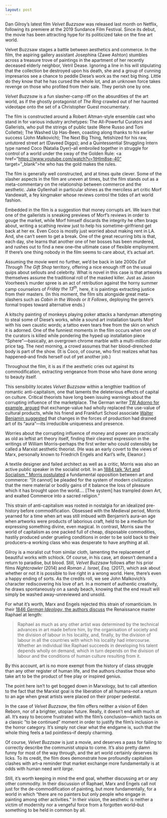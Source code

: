 ```yaml
---
layout: post
---
```


Dan Gilroy’s latest film <em>Velvet Buzzsaw</em> was released last month on Netflix, following its premiere at the 2019 Sundance Film Festival. Since its debut, the movie has been attracting hype for its politicized take on the fine art world.

Velvet Buzzsaw stages a battle between aesthetics and commerce. In the film, the aspiring gallery assistant Josephina (Zawe Ashton) stumbles across a treasure trove of paintings in the apartment of her recently deceased elderly neighbor, Vetril Dease. Ignoring a line in his will stipulating that the collection be destroyed upon his death, she and a group of cunning impresarios see a chance to peddle Diese’s work as the next big thing. Little do they know that he has cursed the whole lot, and an unknown force takes revenge on those who profited from their sale. They perish one by one.

<em>Velvet Buzzsaw</em> is a fun slasher-camp riff on the absurdities of the art world, as if the ghostly protagonist of <em>The Ring</em> crawled out of her haunted videotape onto the set of a Christopher Guest mocumentary.

The film is constructed around a Robert Altman-style ensemble cast who stand in for various industry archetypes: The All-Powerful Curators and Gallerists, who pull the strings of public taste (Rene Russo and Toni Collette); The Washed Up Has-Been, coasting along thanks to his earlier success (John Malkovich); The Next Big Thing, fetishized for his raw, untutored street art (Daveed Diggs); and a Quintessential Struggling Intern type named Coco (Natalia Dyer)–all embroiled together in struggle for control of a world under the sway of the Golden Rule: <a href=”https://www.youtube.com/watch?v=1tHIm8se-40” target=”_blank”>he who has the gold makes the rules</a>.

The film is generally well constructed, and at times quite clever. Some of the slasher aspects in the film are uneven at times, but the film stands out as a meta-commentary on the relationship between commerce and the aesthetic. Jake Gyllenhall in particular shines as the merciless art critic Morf Vandewalt, a fey kingmaker whose reviews control the tides of art world fashion.

Embedded in the film is a suggestion that money corrupts art. We learn that one of the gallerists is sneaking previews of Morf’s reviews in order to gouge the market, while Morf himself discards the integrity he often brags about, writing a scathing review just to help his sometime-girlfriend get back at her ex. Even Coco is mostly just worried about making rent in LA. And, she can’t seem to get a break. One of the great recurring bits is that, each day, she learns that another one of her bosses has been murdered, and rushes out to find a new one–the ultimate case of flexible employment. If there’s one thing nobody in the film seems to care about, it’s actual art. 

Assuming the movie went no further, we’d be back in late 2000s <em>Exit Through The Gift Shop</em> territory, offering a nice enough riff on the usual quips about sellouts and celebrity. What is novel in this case is that artworks themselves assume the traditional roll of the masked killer. Just as Jason Voorhees’s murder spree is an act of retribution against the horny summer camp counselors of <em>Friday the 13<sup>th</sup></em>, here, it is paintings extracting justice from their masters. (In this moment, the film sits alongside great meta-slashers such as <em>Cabin in the Woods</em> or <em>It Follows</em>, deploying the genre’s formal tropes toward alternative ends.)

A kitschy painting of monkeys playing poker attacks a handyman attempting to steal some of Diese’s works, while a sound art installation taunts Morf with his own caustic words; a tattoo even tears free from the skin on which it is adorned. One of the funniest moments in the film occurs when one of the curators is killed while pondering the hyped up installation piece “Sphere”—basically, an overgrown chrome marble with a multi-million dollar price tag. The next morning, a crowd assumes that her blood-drenched body is part of the show. (It is Coco, of course, who first realizes what has happened–and finds herself out of yet another job.)

Throughout the film, it is as if the aesthetic cries out against its commodification, extracting vengeance from those who have done wrong to beauty itself.

This sensibility locates <em>Velvet Buzzsaw</em> within a lengthier tradition of romantic anti-capitalism, one that laments the deleterious effects of capital on culture. Critical theorists have long been issuing warnings about the corrupting influence of the marketplace. The German writer <a href=”https://www.marxists.org/reference/archive/adorno/1944/culture-industry.htm” target=”_blank”>TW Adorno for example, argued</a> that exchange-value had wholly replaced the use-value of cultural products, while his friend and Frankfurt School associate <a href=”https://www.marxists.org/reference/subject/philosophy/works/ge/benjamin.htm” target=”_blank”>Walter Benjamin suggested</a> that changes in the forces of production had drained art of its “aura”—its irreducible uniqueness and presence.

Worries about the corrupting influence of money and power are practically as old as leftist art theory itself, finding their clearest expression in the writings of William Morris–perhaps the first writer who could ostensibly be called a Marxist aesthetic theorist. (He was an early covert to the views of Marx, personally known to Friedrich Engels and Karl’s wife, Eleanor.)

A textile designer and failed architect as well as a critic, Morris was also an active public speaker in the socialist orbit. In an <a href=”https://www.marxists.org/archive/morris/works/1884/as/as.htm” target=”_blank”>1884 talk “Art and Socialism,” Morris postulated</a> a fundamental opposition between art and commerce: “[It cannot] be pleaded for the system of modern civilization that the mere material or bodily gains of it balance the loss of pleasure which it has brought upon the world…. [The system] has trampled down Art, and exalted Commerce into a sacred religion.”

This strain of anti-capitalism was rooted in nostalgia for an idealized pre-history before commodification. Obsessed with the Medieval period, Morris yearned for a time when art was still imbued with Benjamin’s aura–an age when artworks were products of laborious craft, held to be a medium for expressing something divine, even magical. In contrast, Morris saw the world of capitalism as one packed full of cheap, disposable commodities, hastily produced under grueling conditions in order to be sold back to their producers–a working class who was desperate to have anything at all.

Gilroy is a moralist cut from similar cloth, lamenting the replacement of beautiful works with schlock. Of course, in his case, art doesn’t demand a return to paradise, but blood. Still, <em>Velvet Buzzsaw</em> follows after his prior films <em>Nightcrawler</em> (2014) and <em>Roman J. Israel, Esq.</em> (2017), which ask about whether or not it is possible to live right in a wrong world. Here, there’s even a happy ending of sorts. As the credits roll, we see John Malkovich’s character rediscovering his love of art. In a moment of authentic creativity, he draws spontaneously on a sandy beach, knowing that the end result will simply be washed away–unreviewed and unsold.

For what it’s worth, Marx and Engels rejected this strain of romanticism. In their <a href=”https://www.marxists.org/archive/marx/works/1845/german-ideology/ch03l.htm” target=”_blank”>1846 <em>German Ideology</em>, the authors discuss</a> the Renaissance master Raphael at length:
<blockquote>
Raphael as much as any other artist was determined by the technical advances in art made before him, by the organisation of society and the division of labour in his locality, and, finally, by the division of labour in all the countries with which his locality had intercourse. Whether an individual like Raphael succeeds in developing his talent depends wholly on demand, which in turn depends on the division of labour and the conditions of human culture resulting from it.
</blockquote>


By this account, art is no more exempt from the history of class struggle than any other register of human life, and the authors chastise those who take art to be the product of free play or inspired genius.

The point here isn’t to get bogged down in Marxology, but to call attention to the fact that the Marxist goal is the liberation of all humans–not a return to an age when great artists were placed on their proper pedestal.

In the case of <em>Velvet Buzzsaw</em>, the film offers neither a vision of Eden Reborn, nor of a brighter, utopian future. Really, it doesn’t end with much at all. It’s easy to become frustrated with the film’s conclusion—which tacks on a classic "to be continued” moment in order to justify the film’s inclusion in the horror category. It’s simply not clear what the endgame is, such that the whole thing feels a tad pointless–if deeply charming.

Of course, <em>Velvet Buzzsaw</em> is just a movie, and deserves a pass for failing to correctly describe the communist utopia to come. It’s also pretty damn funny for most of the way through, and the art world certainly deserves its licks. To its credit, the film does demonstrate how profoundly capitalism clashes with art–a reminder that market exchange more fundamentally is at odds with human need <em>writ large</em>.

Still, it’s worth keeping in mind the end goal, whether discussing art or any other commodity. In their discussion of Raphael, Marx and Engels call not just for the de-commodification of painting, but more fundamentally, for a world in which “there are no painters but only people who engage in painting among other activities.” In their vision, the aesthetic is neither a victim of modernity nor a vengeful force from a forgotten world–but something to be held in common by all.
